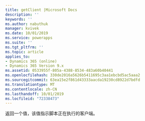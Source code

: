```yaml
---
title: getClient |Microsoft Docs
description: ''
keywords: ''
ms.author: nabuthuk
manager: kvivek
ms.date: 10/01/2019
ms.service: powerapps
ms.suite: ''
ms.tgt_pltfrm: ''
ms.topic: article
applies_to:
- Dynamics 365 (online)
- Dynamics 365 Version 9.x
ms.assetid: 0533955f-805a-4388-8534-483a60b40441
ms.openlocfilehash: 330de2016a5626b5411695c3aa1ebcbd5ac5aaa2
ms.sourcegitcommit: 63ea15e2f861d43333aacda19230cd8922d7bdfd
ms.translationtype: MT
ms.contentlocale: zh-CN
ms.lasthandoff: 10/01/2019
ms.locfileid: "72338473"
---
```

返回一个值，该值指示脚本正在执行的客户端。